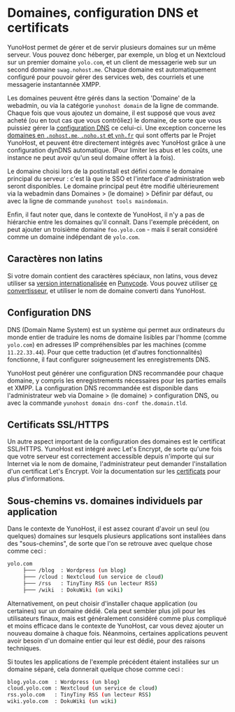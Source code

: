 Domaines, configuration DNS et certificats
==========================================

YunoHost permet de gérer et de servir plusieurs domaines sur un même serveur. Vous pouvez donc héberger, par exemple, un blog et un Nextcloud sur un premier domaine `yolo.com`, et un client de messagerie web sur un second domaine `swag.nohost.me`. Chaque domaine est automatiquement configuré pour pouvoir gérer des services web, des courriels et une messagerie instantannée XMPP.

Les domaines peuvent être gérés dans la section 'Domaine' de la webadmin, ou via la catégorie `yunohost domain` de la ligne de commande. Chaque fois que vous ajoutez un domaine, il est supposé que vous avez acheté (ou en tout cas que vous contrôliez) le domaine, de sorte que vous puissiez gérer la [configuration DNS](dns) ce celui-ci. Une exception concerne les [domaines en `.nohost.me`, `.noho.st` et `ynh.fr`](/dns_nohost_me_fr) qui sont offerts par le Projet YunoHost, et peuvent être directement intégrés avec YunoHost grâce à une configuration dynDNS automatique. (Pour limiter les abus et les coûts, une instance ne peut avoir qu'un seul domaine offert à la fois).

Le domaine choisi lors de la postinstall est défini comme le domaine principal du serveur : c'est là que le SSO et l'interface d'administration web seront disponibles. Le domaine principal peut être modifié ultérieurement via la webadmin dans Domaines > (le domaine) > Définir par défaut, ou avec la ligne de commande `yunohost tools maindomain`.

Enfin, il faut noter que, dans le contexte de YunoHost, il n'y a pas de hiérarchie entre les domaines qu'il connaît. Dans l'exemple précédent, on peut ajouter un troisième domaine `foo.yolo.com` - mais il serait considéré comme un domaine indépendant de `yolo.com`.

Caractères non latins
-----------------

Si votre domain contient des caractères spéciaux, non latins, vous devez utiliser sa [version internationalisée](https://fr.wikipedia.org/wiki/Nom_de_domaine_internationalis%C3%A9) en [Punycode](https://fr.wikipedia.org/wiki/Punycode). Vous pouvez utiliser [ce convertisseur](hhttps://www.charset.org/punycode), et utiliser le nom de domaine converti dans YunoHost.

Configuration DNS
-----------------

DNS (Domain Name System) est un système qui permet aux ordinateurs du monde entier de traduire les noms de domaine lisibles par l'homme (comme `yolo.com`) en adresses IP compréhensibles par les machines (comme `11.22.33.44`). Pour que cette traduction (et d'autres fonctionnalités) fonctionne, il faut configurer soigneusement les enregistrements DNS. 

YunoHost peut générer une configuration DNS recommandée pour chaque domaine, y compris les enregistrements nécessaires pour les parties emails et XMPP. La configuration DNS recommandée est disponible dans l'administrateur web via Domaine > (le domaine) > configuration DNS, ou avec la commande `yunohost domain dns-conf the.domain.tld`.

Certificats SSL/HTTPS
----------------------

Un autre aspect important de la configuration des domaines est le certificat SSL/HTTPS. YunoHost est intégré avec Let's Encrypt, de sorte qu'une fois que votre serveur est correctement accessible depuis n'importe qui sur Internet via le nom de domaine, l'administrateur peut demander l'installation d'un certificat Let's Encrypt. Voir la documentation sur les [certificats](certificate_fr) pour plus d'informations.

Sous-chemins vs. domaines individuels par application
-----------------------------------------------------

Dans le contexte de YunoHost, il est assez courant d'avoir un seul (ou quelques) domaines sur lesquels plusieurs applications sont installées dans des "sous-chemins", de sorte que l'on se retrouve avec quelque chose comme ceci : 

```bash
yolo.com
     ├─── /blog  : Wordpress (un blog)
     ├─── /cloud : Nextcloud (un service de cloud)
     ├─── /rss   : TinyTiny RSS (un lecteur RSS)
     ├─── /wiki  : DokuWiki (un wiki)
```

Alternativement, on peut choisir d'installer chaque application (ou certaines) sur un domaine dédié. Cela peut sembler plus joli pour les utilisateurs finaux, mais est généralement considéré comme plus compliqué et moins efficace dans le contexte de YunoHost, car vous devez ajouter un nouveau domaine à chaque fois. Néanmoins, certaines applications peuvent avoir besoin d'un domaine entier qui leur est dédié, pour des raisons techniques.

Si toutes les applications de l'exemple précédent étaient installées sur un domaine séparé, cela donnerait quelque chose comme ceci :

```bash
blog.yolo.com  : Wordpress (un blog)
cloud.yolo.com : Nextcloud (un service de cloud)
rss.yolo.com   : TinyTiny RSS (un lecteur RSS)
wiki.yolo.com  : DokuWiki (un wiki)
```
